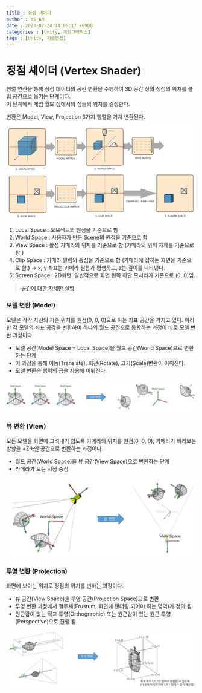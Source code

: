 ```yaml
---
title : 정점 셰이더
author : YS_AN
date : 2023-07-24 14:05:17 +0900
categories : [Unity, 게임그래픽스]
tags : [Unity, 기술면접]
---
```


# 정점 셰이더 (Vertex Shader)

행렬 연산을 통해 정점 데이터의 공간 변환을 수행하여 3D 공간 상의 정점의 위치를 클립 공간으로 옮기는 단계이다. <br/>
이 단계에서 게임 월드 상에서의 점들의 위치를 결정한다. 

변환은 Model, View, Projection 3가지 행렬을 거쳐 변환된다. 

![정점셰이더 이미지](../../assets/img/post/Unity/GameGraphics/072002_VertexShader.PNG)

1. Local Space : 오브젝트의 원점을 기준으로 함 
2. World Space : 사용자가 만든 Scene의 원점을 기준으로 함 
3. View Space : 활성 카메라의 위치를 기준으로 함 (카메라의 위치 자체를 기준으로 함.)
4. Clip Space : 카메라 필림의 중심을 기준으로 함 (카메라에 잡히는 화면을 기준으로 함.) → x, y 좌표는 카메라 필름과 평행하고, z는 깊이를 나타낸다. 
5. Screen Space : 2D화면. 일반적으로 화면 왼쪽 하단 모서리가 기준으로 (0, 0)임. 

> [공간에 대한 자세한 설명](https://github.com/lettier/3d-game-shaders-for-beginners/blob/master/sections/reference-frames.md)

### 모델 변환 (Model) 
모델은 각각 자신의 기준 위치를 원점(0, 0, 0)으로 하는 좌표 공간을 가지고 있다. 이러한 각 모델의 좌표 공감을 변환하여 하나의 월드 공간으로 통합하는 과정이 바로 모델 변환 과정이다. 

* 모델 공간(Model Space = Local Space)을 월드 공간(World Space)으로 변환하는 단계
* 이 과정을 통해 이동(Translate), 회전(Rotate), 크기(Scale)변환이 이뤄진다. 
* 모델 변환은 행력의 곱을 사용해 이뤄진다. 

![모델 변환 이미지](../../assets/img/post/Unity/GameGraphics/072401_VS_Model.png)

### 뷰 변환 (View)
모든 모델을 화면에 그려내기 쉽도록 카메라의 위치를 원점(0, 0, 0), 카메라가 바라보는 방향을 +Z축인 공간으로 변환하는 과정이다. 

* 월드 공간(World Space)을 뷰 공간(View Space)으로 변환하는 단계
* 카메라가 보는 시점 중심 

![뷰 변환 이미지](../../assets/img/post/Unity/GameGraphics/072402_VS_View.png)

### 투영 변환 (Projection)
화면에 보이는 위치로 정점의 위치를 변하는 과정이다. 

* 뷰 공간(View Space)을 투영 공간(Projection Space)으로 변환
* 투영 변환 과정에서 절두체(Frustum, 화면에 랜더링 되어야 하는 영역)가 정의 됨.
* 원근감이 없는 직교 투영(Orthographic) 또는 원근감이 있는 원근 투영(Perspective)으로 진행 됨 

![투영 변환 이미지](../../assets/img/post/Unity/GameGraphics/072403_VS_Projection.png)
